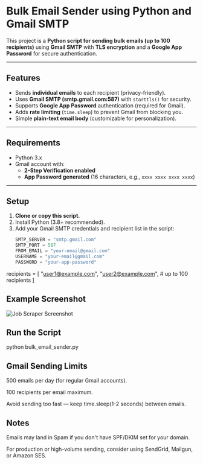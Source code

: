 # Bulk Email Sender using Python and Gmail SMTP

This project is a **Python script for sending bulk emails (up to 100 recipients)** using **Gmail SMTP** with **TLS encryption** and a **Google App Password** for secure authentication.

---

## Features
- Sends **individual emails** to each recipient (privacy-friendly).
- Uses **Gmail SMTP (smtp.gmail.com:587)** with `starttls()` for security.
- Supports **Google App Password** authentication (required for Gmail).
- Adds **rate limiting** (`time.sleep`) to prevent Gmail from blocking you.
- Simple **plain-text email body** (customizable for personalization).

---

## Requirements
- Python 3.x
- Gmail account with:
  - **2-Step Verification enabled**
  - **App Password generated** (16 characters, e.g., `xxxx xxxx xxxx xxxx`)

---

## Setup
1. **Clone or copy this script.**
2. Install Python (3.8+ recommended).
3. Add your Gmail SMTP credentials and recipient list in the script:
   ```python
   SMTP_SERVER = "smtp.gmail.com"
   SMTP_PORT = 587
   FROM_EMAIL = "your-email@gmail.com"
   USERNAME = "your-email@gmail.com"
   PASSWORD = "your-app-password"
recipients = [
    "user1@example.com",
    "user2@example.com",
    # up to 100 recipients
]

## Example Screenshot

![Job Scraper Screenshot](screenshot.jpeg)

## Run the Script
python bulk_email_sender.py

## Gmail Sending Limits

500 emails per day (for regular Gmail accounts).

100 recipients per email maximum.

Avoid sending too fast — keep time.sleep(1-2 seconds) between emails.

## Notes

Emails may land in Spam if you don't have SPF/DKIM set for your domain.

For production or high-volume sending, consider using SendGrid, Mailgun, or Amazon SES.